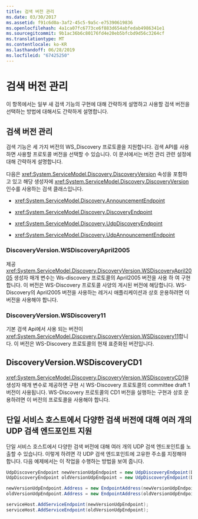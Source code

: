 ```yaml
---
title: 검색 버전 관리
ms.date: 03/30/2017
ms.assetid: f91c6d0a-3af2-45c5-9a5c-e75390619836
ms.openlocfilehash: 4a1ca07fc6773ce6f883d654abfedab4986341e1
ms.sourcegitcommit: 9b1ac36b6c80176fd4e20eb5bfcbd9d56c3264cf
ms.translationtype: MT
ms.contentlocale: ko-KR
ms.lasthandoff: 06/28/2019
ms.locfileid: "67425250"
---
```

# <a name="discovery-versioning"></a>검색 버전 관리

이 항목에서는 일부 새 검색 기능의 구현에 대해 간략하게 설명하고 사용할 검색 버전을 선택하는 방법에 대해서도 간략하게 설명합니다.

## <a name="discovery-versioning"></a>검색 버전 관리

검색 기능은 세 가지 버전의 WS_Discovery 프로토콜을 지원합니다. 검색 API를 사용하면 사용할 프로토콜 버전을 선택할 수 있습니다. 이 문서에서는 버전 관리 관련 설정에 대해 간략하게 설명합니다.

다음은 <xref:System.ServiceModel.Discovery.DiscoveryVersion> 속성을 포함하고 있고 해당 생성자에 <xref:System.ServiceModel.Discovery.DiscoveryVersion> 인수를 사용하는 검색 클래스입니다.

- <xref:System.ServiceModel.Discovery.AnnouncementEndpoint>

- <xref:System.ServiceModel.Discovery.DiscoveryEndpoint>

- <xref:System.ServiceModel.Discovery.UdpDiscoveryEndpoint>

- <xref:System.ServiceModel.Discovery.UdpAnnouncementEndpoint>

### <a name="discoveryversionwsdiscoveryapril2005"></a>DiscoveryVersion.WSDiscoveryApril2005

제공 <xref:System.ServiceModel.Discovery.DiscoveryVersion.WSDiscoveryApril2005> 생성자 매개 변수는 Ws-discovery 프로토콜의 April2005 버전을 사용 하 여 구현 합니다. 이 버전은 WS-Discovery 프로토콜 사양의 게시된 버전에 해당합니다. WS-Discovery의 April2005 버전을 사용하는 레거시 애플리케이션과 상호 운용하려면 이 버전을 사용해야 합니다.

### <a name="discoveryversionwsdiscovery11"></a>DiscoveryVersion.WSDiscovery11

기본 검색 Api에서 사용 되는 버전이 <xref:System.ServiceModel.Discovery.DiscoveryVersion.WSDiscovery11>합니다. 이 버전은 WS-Discovery 프로토콜의 현재 표준화된 버전입니다.

## <a name="discoveryversionwsdiscoverycd1"></a>DiscoveryVersion.WSDiscoveryCD1

<xref:System.ServiceModel.Discovery.DiscoveryVersion.WSDiscoveryCD1>을 생성자 매개 변수로 제공하면 구현 시 WS-Discovery 프로토콜의 committee draft 1 버전이 사용됩니다. WS-Discovery 프로토콜의 CD1 버전을 실행하는 구현과 상호 운용하려면 이 버전의 프로토콜을 사용해야 합니다.

## <a name="supporting-multiple-udp-discovery-endpoints-for-different-discovery-versions-on-a-single-service-host"></a>단일 서비스 호스트에서 다양한 검색 버전에 대해 여러 개의 UDP 검색 엔드포인트 지원

단일 서비스 호스트에서 다양한 검색 버전에 대해 여러 개의 UDP 검색 엔드포인트를 노출할 수 있습니다. 이렇게 하려면 각 UDP 검색 엔드포인트에 고유한 주소를 지정해야 합니다. 다음 예제에서는 이 작업을 수행하는 방법을 보여 줍니다.

```csharp
UdpDiscoveryEndpoint newVersionUdpEndpoint = new UdpDiscoveryEndpoint(DiscoveryVersion.WSDiscovery11);
UdpDiscoveryEndpoint oldVersionUdpEndpoint = new UdpDiscoveryEndpoint(DiscoveryVersion.WSDiscoveryApril2005);

newVersionUdpEndpoint.Address = new EndpointAddress(newVersionUdpEndpoint.Address.Uri.ToString() + "/version11");
oldVersionUdpEndpoint.Address = new EndpointAddress(oldVersionUdpEndpoint.Address.Uri.ToString() + "/versionApril2005");

serviceHost.AddServiceEndpoint(newVersionUdpEndpoint);
serviceHost.AddServiceEndpoint(oldVersionUdpEndpoint);
```
